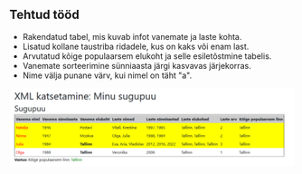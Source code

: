 ## Tehtud tööd

- Rakendatud tabel, mis kuvab infot vanemate ja laste kohta.
- Lisatud kollane taustriba ridadele, kus on kaks või enam last.
- Arvutatud kõige populaarsem elukoht ja selle esiletõstmine tabelis.
- Vanemate sorteerimine sünniaasta järgi kasvavas järjekorras.
- Nime välja punane värv, kui nimel on täht "a".


 ![Скриншот](screenshot.png)

